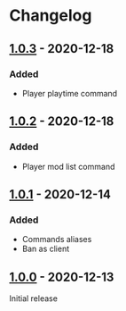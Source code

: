 # Changelog

## [1.0.3] - 2020-12-18

### Added

- Player playtime command

## [1.0.2] - 2020-12-18

### Added

- Player mod list command

## [1.0.1] - 2020-12-14

### Added

- Commands aliases
- Ban as client

## [1.0.0] - 2020-12-13

Initial release

[1.0.0]: https://www.unknowncheats.me/forum/downloads.php?do=file&id=31850
[1.0.1]: https://www.unknowncheats.me/forum/downloads.php?do=file&id=31870
[1.0.2]: https://www.unknowncheats.me/forum/downloads.php?do=file&id=31933
[1.0.3]: https://www.unknowncheats.me/forum/downloads.php?do=file&id=31935
